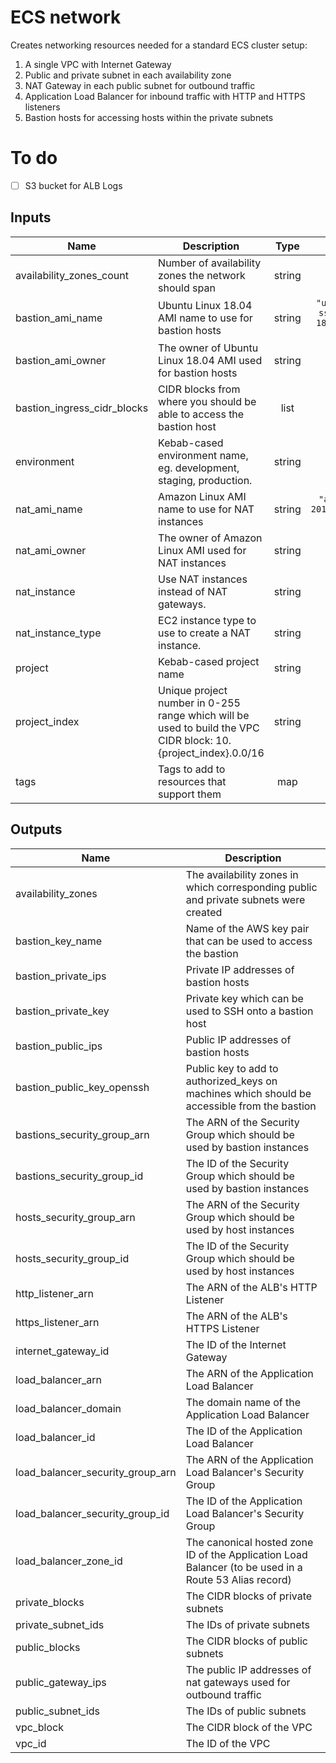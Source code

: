 # ECS network

Creates networking resources needed for a standard ECS cluster setup:

1. A single VPC with Internet Gateway
2. Public and private subnet in each availability zone
3. NAT Gateway in each public subnet for outbound traffic
4. Application Load Balancer for inbound traffic with HTTP and HTTPS listeners
5. Bastion hosts for accessing hosts within the private subnets

# To do

- [ ] S3 bucket for ALB Logs

## Inputs

| Name | Description | Type | Default | Required |
|------|-------------|:----:|:-----:|:-----:|
| availability\_zones\_count | Number of availability zones the network should span | string | `"2"` | no |
| bastion\_ami\_name | Ubuntu Linux 18.04 AMI name to use for bastion hosts | string | `"ubuntu/images/hvm-ssd/ubuntu-bionic-18.04-amd64-server-20230531"` | no |
| bastion\_ami\_owner | The owner of Ubuntu Linux 18.04 AMI used for bastion hosts | string | `"099720109477"` | no |
| bastion\_ingress\_cidr\_blocks | CIDR blocks from where you should be able to access the bastion host | list | `<list>` | no |
| environment | Kebab-cased environment name, eg. development, staging, production. | string | n/a | yes |
| nat\_ami\_name | Amazon Linux AMI name to use for NAT instances | string | `"amzn-ami-vpc-nat-2018.03.0.20230807.0-x86_64-ebs"` | no |
| nat\_ami\_owner | The owner of Amazon Linux AMI used for NAT instances | string | `"amazon"` | no |
| nat\_instance | Use NAT instances instead of NAT gateways. | string | `"false"` | no |
| nat\_instance\_type | EC2 instance type to use to create a NAT instance. | string | `"t3.nano"` | no |
| project | Kebab-cased project name | string | n/a | yes |
| project\_index | Unique project number in 0-255 range which will be used to build the VPC CIDR block: 10.\{project\_index\}.0.0/16 | string | n/a | yes |
| tags | Tags to add to resources that support them | map | `<map>` | no |

## Outputs

| Name | Description |
|------|-------------|
| availability\_zones | The availability zones in which corresponding public and private subnets were created |
| bastion\_key\_name | Name of the AWS key pair that can be used to access the bastion |
| bastion\_private\_ips | Private IP addresses of bastion hosts |
| bastion\_private\_key | Private key which can be used to SSH onto a bastion host |
| bastion\_public\_ips | Public IP addresses of bastion hosts |
| bastion\_public\_key\_openssh | Public key to add to authorized\_keys on machines which should be accessible from the bastion |
| bastions\_security\_group\_arn | The ARN of the Security Group which should be used by bastion instances |
| bastions\_security\_group\_id | The ID of the Security Group which should be used by bastion instances |
| hosts\_security\_group\_arn | The ARN of the Security Group which should be used by host instances |
| hosts\_security\_group\_id | The ID of the Security Group which should be used by host instances |
| http\_listener\_arn | The ARN of the ALB's HTTP Listener |
| https\_listener\_arn | The ARN of the ALB's HTTPS Listener |
| internet\_gateway\_id | The ID of the Internet Gateway |
| load\_balancer\_arn | The ARN of the Application Load Balancer |
| load\_balancer\_domain | The domain name of the Application Load Balancer |
| load\_balancer\_id | The ID of the Application Load Balancer |
| load\_balancer\_security\_group\_arn | The ARN of the Application Load Balancer's Security Group |
| load\_balancer\_security\_group\_id | The ID of the Application Load Balancer's Security Group |
| load\_balancer\_zone\_id | The canonical hosted zone ID of the Application Load Balancer \(to be used in a Route 53 Alias record\) |
| private\_blocks | The CIDR blocks of private subnets |
| private\_subnet\_ids | The IDs of private subnets |
| public\_blocks | The CIDR blocks of public subnets |
| public\_gateway\_ips | The public IP addresses of nat gateways used for outbound traffic |
| public\_subnet\_ids | The IDs of public subnets |
| vpc\_block | The CIDR block of the VPC |
| vpc\_id | The ID of the VPC |

